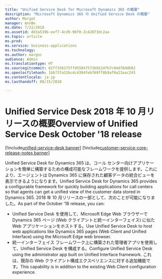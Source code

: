 ```yaml
---
title: "Unified Service Desk for Microsoft Dynamics 365 の概要"
description: "Microsoft Dynamics 365 の Unified Service Desk の概要"
author: MargoC
manager: AnnBe
ms.date: 7/22/2018
ms.assetid: dd3a539b-eef7-4cd9-90f0-2c42873dc2aa
ms.topic: article
ms.prod: 
ms.service: business-applications
ms.technology: 
ms.author: margoc
audience: Admin
ms.translationtype: HT
ms.sourcegitcommit: 62ff356275ffd55047573b9224fb7c94df8dd602
ms.openlocfilehash: 1bb737a31bcdc4304feb769ff8b9af9a23aac243
ms.contentlocale: ja-jp
ms.lasthandoff: 08/15/2018

---
```

#  <a name="overview-of-unified-service-desk-october-18-release"></a><span data-ttu-id="10359-103">Unified Service Desk 2018 年 10 月リリースの概要</span><span class="sxs-lookup"><span data-stu-id="10359-103">Overview of Unified Service Desk October '18 release</span></span>

[!include[unified-service-desk banner](../../../includes/unified-service-desk.md)]
[!include[customer-service-core-release-notes banner](../../../includes/customer-service-core-release-notes.md)]



<span data-ttu-id="10359-104">Unified Service Desk for Dynamics 365 は、コール センター向けアプリケーションを簡単に構築するための構成可能なフレームワークを提供します。これにより、エージェントは Dynamics 365 に保存された顧客データの統合ビューを表示できるようになります。</span><span class="sxs-lookup"><span data-stu-id="10359-104">Unified Service Desk for Dynamics 365 provides a configurable framework for quickly building applications for call centers so that agents can get a unified view of the customer data stored in Dynamics 365.</span></span> <span data-ttu-id="10359-105">2018 年 10 月リリースの一部として、次のことが可能になりました。</span><span class="sxs-lookup"><span data-stu-id="10359-105">As part of the October ’18 release, you can:</span></span>

- <span data-ttu-id="10359-106">Unified Service Desk を使用して、Microsoft Edge Web ブラウザーで Dynamics 365 ページ (Web クライアントと統一インターフェイス) に似た Web アプリケーションをホストする。</span><span class="sxs-lookup"><span data-stu-id="10359-106">Use Unified Service Desk to host web applications like Dynamics 365 pages (Web Client and Unified Interface) using the Microsoft Edge web browser.</span></span>
- <span data-ttu-id="10359-107">統一インターフェイス フレームワーク上に構築された管理者アプリを使用して、Unified Service Desk を構成する。</span><span class="sxs-lookup"><span data-stu-id="10359-107">Configure Unified Service Desk using the administrator app built on Unified Interface framework.</span></span> <span data-ttu-id="10359-108">これは、既存の Web クライアント構成エクスペリエンスに対する追加機能です。</span><span class="sxs-lookup"><span data-stu-id="10359-108">This capability is in addition to the existing Web Client configuration experience.</span></span>


